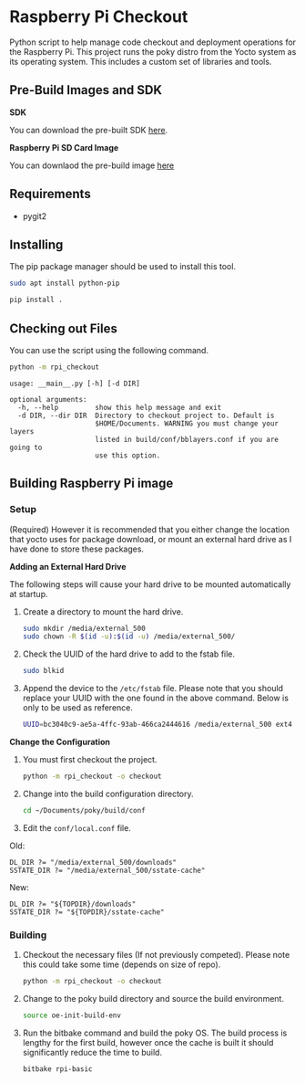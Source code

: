 # Raspberry Pi Checkout

Python script to help manage code checkout and deployment operations for the Raspberry Pi. This project runs the poky distro from the Yocto system as its operating system. This includes a custom set of libraries and tools.

## Pre-Build Images and SDK

**SDK**

You can download the pre-built SDK [here](https://mega.nz/#!YP4DjShJ).

**Raspberry Pi SD Card Image**

You can downlaod the pre-build image [here](https://mega.nz/#!dT5zXCZI)

## Requirements

* pygit2

## Installing

The pip package manager should be used to install this tool.

```bash
sudo apt install python-pip
```

```bash
pip install .
```

## Checking out Files

You can use the script using the following command.

```bash
python -m rpi_checkout
```

```
usage: __main__.py [-h] [-d DIR]

optional arguments:
  -h, --help         show this help message and exit
  -d DIR, --dir DIR  Directory to checkout project to. Default is
                     $HOME/Documents. WARNING you must change your layers
                     listed in build/conf/bblayers.conf if you are going to
                     use this option.
```

## Building Raspberry Pi image

### Setup

(Required) However it is recommended that you either change the location that yocto uses for package download, or mount an external hard drive as I have done to store these packages.

**Adding an External Hard Drive**

The following steps will cause your hard drive to be mounted automatically at startup.

1. Create a directory to mount the hard drive.

    ```bash
    sudo mkdir /media/external_500
    sudo chown -R $(id -u):$(id -u) /media/external_500/
    ```

1. Check the UUID of the hard drive to add to the fstab file.

    ```bash
    sudo blkid
    ```

1. Append the device to the `/etc/fstab` file. Please note that you should replace your UUID with the one found in the above command. Below is only to be used as reference.

    ```bash
    UUID=bc3040c9-ae5a-4ffc-93ab-466ca2444616 /media/external_500 ext4 rw,auto,nofail 0 0
    ```
  
**Change the Configuration**

1. You must first checkout the project.

    ```bash
    python -m rpi_checkout -o checkout
    ```
  
1. Change into the build configuration directory.

    ```bash
    cd ~/Documents/poky/build/conf
    ```
  
1. Edit the `conf/local.conf` file.

Old:

```
DL_DIR ?= "/media/external_500/downloads"
SSTATE_DIR ?= "/media/external_500/sstate-cache"
```
  
New:

```
DL_DIR ?= "${TOPDIR}/downloads"
SSTATE_DIR ?= "${TOPDIR}/sstate-cache"
```
  
### Building

1. Checkout the necessary files (If not previously competed). Please note this could take some time (depends on size of repo).

    ```bash
    python -m rpi_checkout -o checkout
    ```

1. Change to the poky build directory and source the build environment.

    ```bash
    source oe-init-build-env
    ```
  
1. Run the bitbake command and build the poky OS. The build process is lengthy for the first build, however once the cache is built it should significantly reduce the time to build.

    ```bash
    bitbake rpi-basic
    ```
